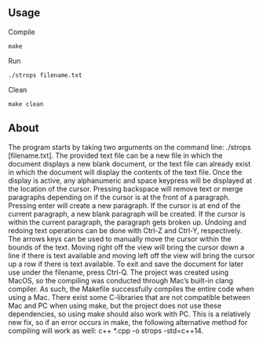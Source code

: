 ## Usage
Compile
```
make
```
Run
```
./strops filename.txt
```
Clean
```
make clean
```

## About
The program starts by taking two arguments on the command line: ./strops [filename.txt]. The provided text file can be a new file in which the document displays a new blank document, or the text file can already exist in which the document will display the contents of the text file. Once the display is active, any alphanumeric and space keypress will be displayed at the location of the cursor. Pressing backspace will remove text or merge paragraphs depending on if the
cursor is at the front of a paragraph. Pressing enter will create a new paragraph. If the cursor is at end of the current paragraph, a new blank paragraph will be created. If the cursor is within the current paragraph, the paragraph gets broken up. Undoing and redoing text operations can be done with Ctrl-Z and Ctrl-Y, respectively. The arrows keys can be used to manually move the cursor within the bounds of the text. Moving right off the view will bring the cursor down a line if there is text available and moving left off the view will bring the cursor up a row if there is text available. To exit and save the document for later use under the filename, press Ctrl-Q.
The project was created using MacOS, so the compiling was conducted through Mac’s built-in clang compiler. As such, the Makefile successfully compiles the entire code when using a Mac. There exist some C-libraries that are not compatible between Mac and PC when using make, but the project does not use these dependencies, so using make should also work with PC. This is a relatively new fix, so if an error occurs in make, the following alternative method for compiling will work as well: c++ *.cpp -o strops -std=c++14.